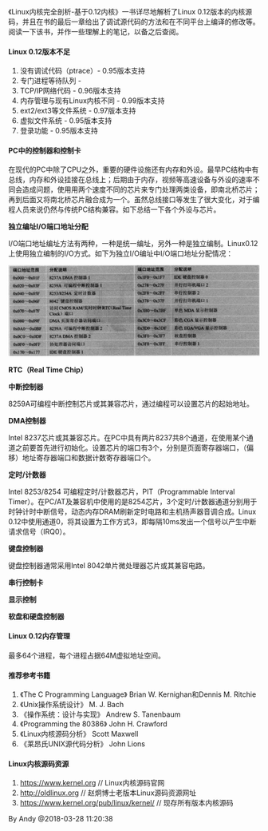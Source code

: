 
《Linux内核完全剖析-基于0.12内核》一书详尽地解析了Linux 0.12版本的内核源码，并且在书的最后一章给出了调试源代码的方法和在不同平台上编译的修改等。阅读一下该书，并作一些理解上的笔记，以备之后查阅。

#### Linux 0.12版本不足 ####

1. 没有调试代码（ptrace）- 0.95版本支持
2. 专门进程等待队列 -
3. TCP/IP网络代码 - 0.96版本支持
4. 内存管理与现有Linux内核不同 - 0.99版本支持
5. ext2/ext3等文件系统 - 0.97版本支持
6. 虚拟文件系统 - 0.95版本支持
7. 登录功能 - 0.95版本支持

#### PC中的控制器和控制卡 ####

在现代的PC中除了CPU之外，重要的硬件设施还有内存和外设。最早PC结构中有总线，内存和外设挂接在总线上；后期由于内存，视频等高速设备与外设的速率不同会造成问题，使用用两个速度不同的芯片来专门处理两类设备，即南北桥芯片；再到后面又将南北桥芯片融合成为一个。虽然总线接口等发生了很大变化，对于编程人员来说仍然与传统PC结构兼容。如下总结一下各个外设与芯片。

**独立编址I/O端口地址分配**

I/O端口地址编址方法有两种，一种是统一编址，另外一种是独立编制。Linux0.12上使用独立编制的I/O方式。如下为独立I/O编址中I/O端口地址分配情况：

![图1 I/O端口地址分配](2018-02-28-Linux-Source-0.12-Read-Notes-IO-Port-Assign.jpg)

**RTC（Real Time Chip）**

**中断控制器**

8259A可编程中断控制芯片或其兼容芯片，通过编程可以设置芯片的起始地址。

**DMA控制器**

Intel 8237芯片或其兼容芯片。在PC中具有两片8237共8个通道，在使用某个通道之前要首先进行初始化。设置芯片的端口有3个，分别是页面寄存器端口，（偏移）地址寄存器端口和数据计数寄存器端口个。

**定时/计数器**

Intel 8253/8254 可编程定时/计数器芯片，PIT（Programmable Interval Timer）。在PC/AT及兼容机中使用的是8254芯片，3个定时/计数器通道分别用于时钟计时中断信号，动态内存DRAM刷新定时电路和主机扬声器音调合成。Linux 0.12中使用通道0，将其设置为工作方式3，即每隔10ms发出一个信号以产生中断请求信号（IRQ0）。

**键盘控制器**

键盘控制器通常采用Intel 8042单片微处理器芯片或其兼容电路。

**串行控制卡**

**显示控制**

**软盘和硬盘控制器**

#### Linux 0.12内存管理 ####

最多64个进程，每个进程占据64M虚拟地址空间。

#### 推荐参考书籍 ####

1. 《The C Programming Language》 Brian W. Kernighan和Dennis M. Ritchie
2. 《Unix操作系统设计》 M. J. Bach
3. 《操作系统：设计与实现》 Andrew S. Tanenbaum
4. 《Programming the 80386》 John H. Crawford
5. 《Linux内核源码分析》 Scott Maxwell
6. 《莱昂氏UNIX源代码分析》 John Lions

#### Linux内核源码资源 ####

1. https://www.kernel.org   // Linux内核源码官网
2. http://oldlinux.org      // 赵炯博士老版本Linux源码资源网址
3. https://www.kernel.org/pub/linux/kernel/ // 现存所有版本内核源码


By Andy @2018-03-28 11:20:38
